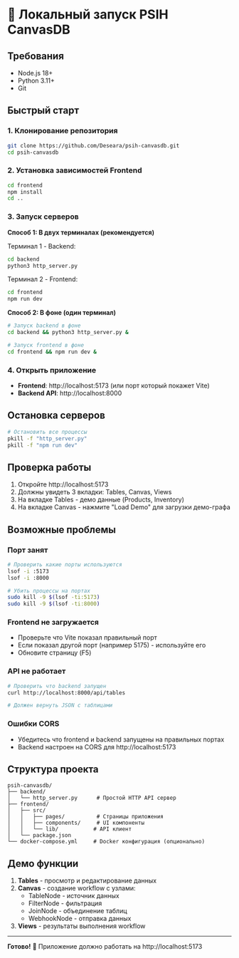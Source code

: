 # 🚀 Локальный запуск PSIH CanvasDB

## Требования

- Node.js 18+ 
- Python 3.11+
- Git

## Быстрый старт

### 1. Клонирование репозитория
```bash
git clone https://github.com/Deseara/psih-canvasdb.git
cd psih-canvasdb
```

### 2. Установка зависимостей Frontend
```bash
cd frontend
npm install
cd ..
```

### 3. Запуск серверов

**Способ 1: В двух терминалах (рекомендуется)**

Терминал 1 - Backend:
```bash
cd backend
python3 http_server.py
```

Терминал 2 - Frontend:
```bash
cd frontend
npm run dev
```

**Способ 2: В фоне (один терминал)**
```bash
# Запуск backend в фоне
cd backend && python3 http_server.py &

# Запуск frontend в фоне  
cd frontend && npm run dev &
```

### 4. Открыть приложение

- **Frontend**: http://localhost:5173 (или порт который покажет Vite)
- **Backend API**: http://localhost:8000

## Остановка серверов

```bash
# Остановить все процессы
pkill -f "http_server.py"
pkill -f "npm run dev"
```

## Проверка работы

1. Откройте http://localhost:5173
2. Должны увидеть 3 вкладки: Tables, Canvas, Views
3. На вкладке Tables - демо данные (Products, Inventory)
4. На вкладке Canvas - нажмите "Load Demo" для загрузки демо-графа

## Возможные проблемы

### Порт занят
```bash
# Проверить какие порты используются
lsof -i :5173
lsof -i :8000

# Убить процессы на портах
sudo kill -9 $(lsof -ti:5173)
sudo kill -9 $(lsof -ti:8000)
```

### Frontend не загружается
- Проверьте что Vite показал правильный порт
- Если показал другой порт (например 5175) - используйте его
- Обновите страницу (F5)

### API не работает
```bash
# Проверить что backend запущен
curl http://localhost:8000/api/tables

# Должен вернуть JSON с таблицами
```

### Ошибки CORS
- Убедитесь что frontend и backend запущены на правильных портах
- Backend настроен на CORS для http://localhost:5173

## Структура проекта

```
psih-canvasdb/
├── backend/
│   └── http_server.py      # Простой HTTP API сервер
├── frontend/
│   ├── src/
│   │   ├── pages/          # Страницы приложения
│   │   ├── components/     # UI компоненты
│   │   └── lib/           # API клиент
│   └── package.json
└── docker-compose.yml     # Docker конфигурация (опционально)
```

## Демо функции

1. **Tables** - просмотр и редактирование данных
2. **Canvas** - создание workflow с узлами:
   - TableNode - источник данных
   - FilterNode - фильтрация
   - JoinNode - объединение таблиц  
   - WebhookNode - отправка данных
3. **Views** - результаты выполнения workflow

---

**Готово!** 🎉 Приложение должно работать на http://localhost:5173
